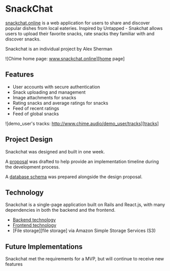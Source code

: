 # SnackChat

[snackchat.online][snackchat] is a web application for users to share and discover popular dishes from local eateries. Inspired by Untapped - Snakchat allows users to upload their favorite snacks, rate snacks they familiar with and discover snacks.

Snackchat is an individual project by Alex Sherman

![Chime home page: www.snackchat.online][home page]

## Features

- User accounts with secure authentication
- Snack uploading and management
- Image attachments for snacks
- Rating snacks and average ratings for snacks
- Feed of recent ratings
- Feed of global snacks

![demo_user's tracks: http://www.chime.audio/demo_user/tracks][tracks]

## Project Design

Snackchat was designed and built in one week.

A [proposal][proposal] was drafted to help provide an implementation timeline during the development process.

A [database schema][schema] was prepared alongside the design proposal.

## Technology

Snackchat is a single-page application built on Rails and React.js, with many dependencies in both the backend and the frontend.

- [Backend technology][backend]
- [Frontend technology][frontend]
- [File storage][file storage] via Amazon Simple Storage Services (S3)

## Future Implementations

Snackchat met the requirements for a MVP, but will continue to receive new features

[snackchat]: www.snackchat.online
[proposal]: ./docs/proposal.md
[schema]: ./docs/schema.md
[backend]: ./docs/api-endpoints.md
[frontend]: ./docs/wireframes
[future]: ./docs/future.md
